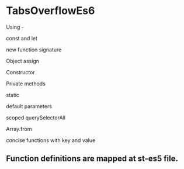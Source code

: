 # TabsOverflowEs6

Using -

const and let

new function signature

Object assign

Constructor

Private methods

static

default parameters

scoped querySelectorAll

Array.from

concise functions with key and value


## Function definitions are mapped at st-es5 file.
